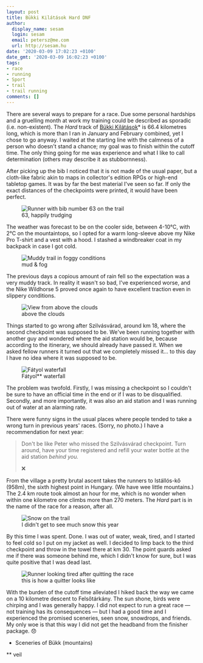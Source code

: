 ```yaml
---
layout: post
title: Bükki Kilátások Hard DNF
author:
  display_name: sesam
  login: sesam
  email: petersz@me.com
  url: http://sesam.hu
date: '2020-03-09 17:02:23 +0100'
date_gmt: '2020-03-09 16:02:23 +0100'
tags:
- race
- running
- Sport
- trail
- trail running
comments: []
---
```


There are several ways to prepare for a race. Due some personal hardships and a gruelling month at work my training could be described as sporadic (i.e. non-existent). The _Hard_ track of [Bükki Kilátások](http://www.bukktrail.hu/versenyek/bukki-kilatasok/)* is 66.4 kilometres long, which is more than I ran in January and February combined, yet I chose to go anyway. I waited at the starting line with the calmness of a person who doesn't stand a chance; my goal was to finish within the cutoff time. The only thing going for me was experience and what I like to call determination (others may describe it as stubbornness). 

After picking up the bib I noticed that it is not made of the usual paper, but a cloth-like fabric akin to maps in collector's edition RPGs or high-end tabletop games. It was by far the best material I've seen so far. If only the exact distances of the checkpoints were printed, it would have been perfect.

<figure>
  <img src="https://sesam.hu/wp-content/uploads/2020/03/89118610_502399896994306_1386353466770718720_o-1024x683.jpg" alt="Runner with bib number 63 on the trail">
  <figcaption>63, happily trudging</figcaption>
</figure>

The weather was forecast to be on the cooler side, between 4-10°C, with 2°C on the mountaintops, so I opted for a warm long-sleeve above my Nike Pro T-shirt and a vest with a hood. I stashed a windbreaker coat in my backpack in case I got cold.

<figure>
  <img src="https://sesam.hu/wp-content/uploads/2020/03/IMG_2462-1024x768.jpeg" alt="Muddy trail in foggy conditions">
  <figcaption>mud & fog</figcaption>
</figure>

The previous days a copious amount of rain fell so the expectation was a very muddy track. In reality it wasn't so bad, I've experienced worse, and the Nike Wildhorse 5 proved once again to have excellent traction even in slippery conditions.

<figure>
  <img src="https://sesam.hu/wp-content/uploads/2020/03/IMG_2464-1024x768.jpeg" alt="View from above the clouds">
  <figcaption>above the clouds</figcaption>
</figure>

Things started to go wrong after Szilvásvárad, around km 18, where the second checkpoint was supposed to be. We've been running together with another guy and wondered where the aid station would be, because according to the itinerary, we should already have passed it. When we asked fellow runners it turned out that we completely missed it… to this day I have no idea where it was supposed to be.

<figure>
  <img src="https://sesam.hu/wp-content/uploads/2020/03/IMG_2471-1024x768.jpeg" alt="Fátyol waterfall">
  <figcaption>Fátyol** waterfall</figcaption>
</figure>

The problem was twofold. Firstly, I was missing a checkpoint so I couldn't be sure to have an official time in the end or if I was to be disqualified. Secondly, and more importantly, it was also an aid station and I was running out of water at an alarming rate.

There were funny signs in the usual places where people tended to take a wrong turn in previous years' races. (Sorry, no photo.) I have a recommendation for next year:

> Don't be like Peter who missed the Szilvásvárad checkpoint. Turn around, have your time registered and refill your water bottle at the aid station _behind you._
> 
> ❌

From the village a pretty brutal ascent takes the runners to Istállós-kő (958m), the sixth highest point in Hungary. (We have wee little mountains.) The 2.4 km route took almost an hour for me, which is no wonder when within one kilometre one climbs more than 270 meters. The _Hard_ part is in the name of the race for a reason, after all.

<figure>
  <img src="https://sesam.hu/wp-content/uploads/2020/03/IMG_2472-1024x768.jpeg" alt="Snow on the trail">
  <figcaption>I didn't get to see much snow this year</figcaption>
</figure>

By this time I was spent. Done. I was out of water, weak, tired, and I started to feel cold so I put on my jacket as well. I decided to limp back to the third checkpoint and throw in the towel there at km 30. The point guards asked me if there was someone behind me, which I didn't know for sure, but I was quite positive that I was dead last.

<figure>
  <img src="https://sesam.hu/wp-content/uploads/2020/03/88309089_502190223681940_2227648370766249984_o-1024x1024.jpg" alt="Runner looking tired after quitting the race">
  <figcaption>this is how a quitter looks like</figcaption>
</figure>

With the burden of the cutoff time alleviated I hiked back the way we came on a 10 kilometre descent to Felsőtárkány. The sun shone, birds were chirping and I was generally happy. I did not expect to run a great race — not training has its consequences — but I had a good time and I experienced the promised sceneries, seen snow, snowdrops, and friends. My only woe is that this way I did not get the headband from the finisher package. 😞

* Sceneries of Bükk (mountains)  
  
** veil
